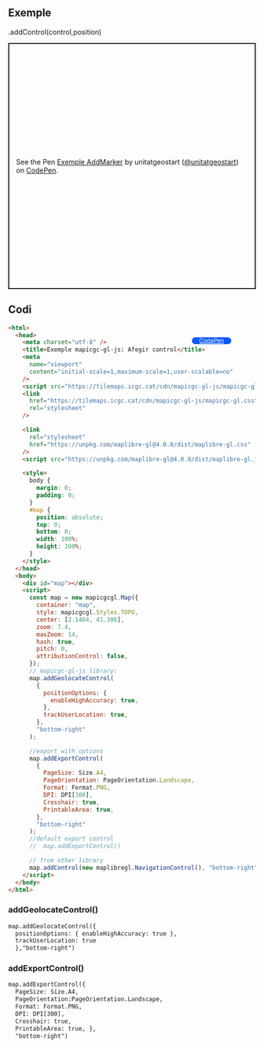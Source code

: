 ## Exemple

.addControl(control,position)

<p class="codepen" data-height="500" data-theme-id="light" data-slug-hash="ZEPxgKW" data-editable="true" data-user="unitatgeostart" style="height: 500px; box-sizing: border-box; display: flex; align-items: center; justify-content: center; border: 2px solid; margin: 1em 0; padding: 1em;">
  <span>See the Pen <a href="https://codepen.io/unitatgeostart/pen/ZEPxgKW">
  Exemple AddMarker</a> by unitatgeostart (<a href="https://codepen.io/unitatgeostart">@unitatgeostart</a>)
  on <a href="https://codepen.io">CodePen</a>.</span>
</p>
<script async src="https://cpwebassets.codepen.io/assets/embed/ei.js"></script>

<a style="color: white" target="_blank" class=" button btn btn-primary" href="https://codepen.io/unitatgeostart/pen/ZEPxgKW">CodePen</a>

<style>
.button{
    position: relative;
    top: 84px;
    z-index: 1;
    /* right: -46px; */
    width: 80px;
    float: right;
    right: 50px;
    background-color: #0d58ff;
    border-radius: 10px;
    text-align: -webkit-center;
    font-size: smaller;
    
  }
    .button:hover{

    background-color: #032879;

  }
  </style>

## Codi

```html
<html>
  <head>
    <meta charset="utf-8" />
    <title>Exemple mapicgc-gl-js: Afegir control</title>
    <meta
      name="viewport"
      content="initial-scale=1,maximum-scale=1,user-scalable=no"
    />
    <script src="https://tilemaps.icgc.cat/cdn/mapicgc-gl-js/mapicgc-gl.js"></script>
    <link
      href="https://tilemaps.icgc.cat/cdn/mapicgc-gl-js/mapicgc-gl.css"
      rel="stylesheet"
    />

    <link
      rel="stylesheet"
      href="https://unpkg.com/maplibre-gl@4.0.0/dist/maplibre-gl.css"
    />
    <script src="https://unpkg.com/maplibre-gl@4.0.0/dist/maplibre-gl.js"></script>

    <style>
      body {
        margin: 0;
        padding: 0;
      }
      #map {
        position: absolute;
        top: 0;
        bottom: 0;
        width: 100%;
        height: 100%;
      }
    </style>
  </head>
  <body>
    <div id="map"></div>
    <script>
      const map = new mapicgcgl.Map({
        container: "map",
        style: mapicgcgl.Styles.TOPO,
        center: [2.1464, 41.306],
        zoom: 7.4,
        maxZoom: 14,
        hash: true,
        pitch: 0,
        attributionControl: false,
      });
      // mapicgc-gl-js library:
      map.addGeolocateControl(
        {
          positionOptions: {
            enableHighAccuracy: true,
          },
          trackUserLocation: true,
        },
        "bottom-right"
      );

      //export with options
      map.addExportControl(
        {
          PageSize: Size.A4,
          PageOrientation: PageOrientation.Landscape,
          Format: Format.PNG,
          DPI: DPI[300],
          Crosshair: true,
          PrintableArea: true,
        },
        "bottom-right"
      );
      //default export control
      //  map.addExportControl()

      // from other library
      map.addControl(new maplibregl.NavigationControl(), "bottom-right");
    </script>
  </body>
</html>
```

### addGeolocateControl()

```html
map.addGeolocateControl({ 
  positionOptions: { enableHighAccuracy: true },
  trackUserLocation: true 
  },"bottom-right")
```

### addExportControl()

```html
map.addExportControl({ 
  PageSize: Size.A4, 
  PageOrientation:PageOrientation.Landscape, 
  Format: Format.PNG, 
  DPI: DPI[300], 
  Crosshair: true,
  PrintableArea: true, }, 
  "bottom-right")
```
